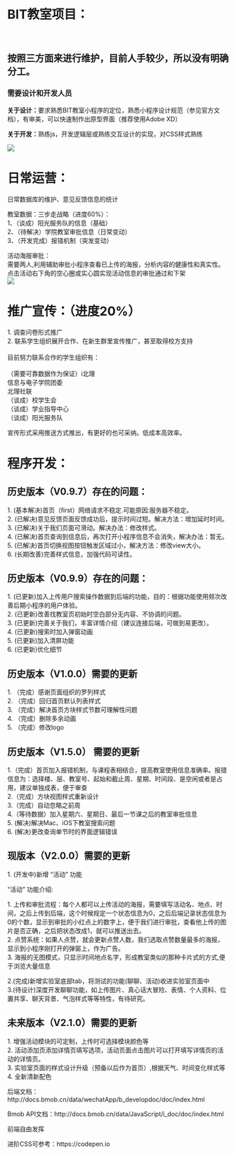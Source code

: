 <html>
<body>
<h1>BIT教室项目：</h1>
<br/>
<h2>按照三方面来进行维护，目前人手较少，所以没有明确分工。</h2>
<h3><b>需要设计和开发人员</b></h3>
<p><b>关于设计：</b>要求熟悉BIT教室小程序的定位，熟悉小程序设计规范（参见官方文档），有审美，可以快速制作出原型界面（推荐使用Adobe XD）</p>
<p><b>关于开发：</b>熟练js，开发逻辑层或熟练交互设计的实现，对CSS样式熟练</p>
<img src="https://github.com/chentairan/Wechat/blob/master/image/组织结构.png">
</p>
<h1><b>日常运营：</b></h1>

<p>
日常数据库的维护、意见反馈信息的统计<br/>
<p>
教室数据：三步走战略（进度60%）：<br/>
1、（谈成）阳光服务队的信息（基础）<br/>
2、（待解决）学院教室审批信息（日常变动）<br/>
3、（开发完成）报错机制（突发变动）<br/>
</p>
<p>
活动海报审批：<br/>
需要两人,利用辅助审批小程序查看已上传的海报，分析内容的健康性和真实性。<br/>
点击活动右下角的空心圈或实心圆实现活动信息的审批通过和下架<br/>
<img src="https://github.com/chentairan/Wechat/blob/master/image/nav.png">
</p>
</p>

<h1><b>推广宣传：（进度20%）</b></h1>

<p>
1. 调查问卷形式推广<br/>
2. 联系学生组织展开合作、在新生群里宣传推广，甚至取得校方支持<br/><br/>
目前努力联系合作的学生组织有：<br/><br/>
（需要可靠数据作为保证）i北理<br/>
信息与电子学院团委<br/>
北理社联<br/>
（谈成）校学生会<br/>
（谈成）学业指导中心<br/>
（谈成）阳光服务队<br/>
</p>
<p>宣传形式采用推送方式推出，有更好的也可采纳。低成本高效率。</p>

<h1><b>程序开发：</b></h1>

<h2>历史版本（V0.9.7）存在的问题：</h2>
<p>
1. (基本解决)首页（first）网络请求不稳定.可能原因:服务器不稳定。<br/>
2. (已解决)意见反馈页面反馈成功后，提示时间过短。解决方法：增加延时时间。<br/>
3. (已解决)关于我们页面可滑动。解决办法：修改样式。<br/>
4. (已解决)首页查询到信息后，再次打开小程序信息不会消失，解决办法：暂无。<br/>
5. (已解决)首页切换视图按钮触发区域过小，解决方法：修改view大小。<br/>
6. (长期改善)完善样式信息，加强代码可读性。<br/>
</p>
<h2>历史版本（V0.9.9）存在的问题：</h2>
<p>
1. (已更新)加入上传用户搜索操作数据到后端的功能，目的：根据功能使用频次改善后期小程序的用户体验。<br/>
2. (已更新)改善找教室页初始时空白部分无内容、不协调的问题。<br/>
3. (已更新)完善关于我们，丰富详情介绍（建议连接后端，可做到易更改）。<br/>
4. (已更新)搜索时加入弹窗动画<br/>
5. (已更新)加入清屏功能<br/>
6. (已更新)优化细节<br/>
</p>
<h2>历史版本（V1.0.0）需要的更新</h2>
<p>
1. （完成）感谢页面组织的罗列样式<br/>
2. （完成）回归首页默认列表样式<br/>
3. （完成）解决首页方块样式节数可理解性问题<br/>
4. （完成）删除多余动画<br/>
5. （完成）修改logo<br/>
</p>
<h2>历史版本（V1.5.0） 需要的更新</h2>
<p>
1.（完成）首页加入报错机制，与课程表相结合，提高教室使用信息准确率。报错信息为：选择楼、层、教室号、起始和截止周、星期、时间段、是空闲或者是占用，建议单独成表，便于审查<br/>
2.（完成）方块视图样式重新设计<br/>
3.（完成）自动忽略之前周<br/>
4.（等待数据）加入星期六、星期日、最后一节课之后的教室审批信息<br/>
5. (解决)解决Mac、iOS下教室搜索问题<br/>
6. (解决)更改查询单节时的界面逻辑错误<br/>
</p>


<h2>现版本（V2.0.0）需要的更新</h2>
<p>
1. (开发中)新增 “活动” 功能<br/>
<p>“活动” 功能介绍:</p>
<p>
1. 上传和审批流程：每个人都可以上传活动的海报，需要填写活动名、地点、时间，之后上传到后端，这个时候规定一个状态信息为0，之后后端记录状态信息为0的个数，显示到审批的小红点上的数字上，便于我们进行审批，查看他上传的图片是否正确，之后把状态改成1，就可以推送出去。<br/>
2. 点赞系统：如果人点赞，就会更新点赞人数，我们选取点赞数量最多的海报，显示到小程序刚打开的弹窗上，作为广告。<br/>
3. 海报的无图模式，只显示时间地点名字，形成教室类似的那种卡片式的方式,便于浏览大量信息<br/>
</p>
2.(完成)新增实验室底部tab，将测试的功能(聊聊、活动)收进实验室页面中<br/>
3.(待设计)深度开发聊聊功能，如上传图片、真心话大冒险、表情、个人资料、位置共享、聊天背景、气泡样式等等特性，有待研究。<br/>
</p>
<h2>未来版本（V2.1.0）需要的更新</h2>
<p>
1. 增强活动模块的可定制，上传时可选择模块颜色等<br/>
2. 活动添加页添加详情页填写选项，活动页面点击图片可以打开填写详情页的活动的详情页。<br/>
3. 实验室页面的样式设计升级（预备以后作为首页）,根据天气、时间变化样式等<br/> 
4. 全新清新配色<br/>
</p>


<p>后端文档：http://docs.bmob.cn/data/wechatApp/b_developdoc/doc/index.html</p>
<p>Bmob API文档：http://docs.bmob.cn/data/JavaScript/i_doc/doc/index.html</p>
<p>前端自由发挥</p>
<p>进阶CSS可参考：https://codepen.io</p>